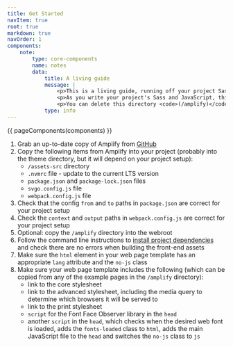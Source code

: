 ```yaml
---
title: Get Started
navItem: true
root: true
markdown: true
navOrder: 1
components:
    note:
        type: core-components
        name: notes
        data:
            title: A living guide
            message: | 
                <p>This is a living guide, running off your project Sass and JavaScript. It starts as the default, clean starter kit. <em>It is not meant to be styled nicely.</em></p>
                <p>As you write your project's Sass and JavaScript, this guide will pick up those changes.</p>
                <p>You can delete this directory <code>(/amplify)</code> if you don't need to refer to these docs or don't want to include it in your finished project.</p>
            type: info
---
```


{{ pageComponents(components) }}

<div class="component component--text">

1.  Grab an up-to-date copy of Amplify from [GitHub](https://github.com/studio24/amplify)
2.  Copy the following items from Amplify into your project (probably into the theme directory, but it will depend on your project setup):
    -   `/assets-src` directory
    -   `.nvmrc` file - update to the current LTS version
    -   `package.json` and `package-lock.json` files
    -   `svgo.config.js` file
    -   `webpack.config.js` file
3.  Check that the config `from` and `to` paths in `package.json` are correct for your project setup
4.  Check the `context` and `output` paths in `webpack.config.js` are correct for your project setup
5.  Optional: copy the `/amplify` directory into the webroot
6.  Follow the command line instructions to [install project dependencies](https://github.com/studio24/amplify) and check there are no errors when building the front-end assets
7.  Make sure the `html` element in your web page template has an appropriate `lang` attribute and the `no-js` class
8.  Make sure your web page template includes the following (which can be copied from any of the example pages in the `/amplify` directory):
    -   link to the core stylesheet
    -   link to the advanced stylesheet, including the media query to determine which browsers it will be served to
    -   link to the print stylesheet
    -   `script` for the Font Face Observer library in the `head`
    -   another `script` in the `head`, which checks when the desired web font is loaded, adds the `fonts-loaded` class to `html`, adds the main JavaScript file to the `head` and switches the `no-js` class to `js`
    
</div>